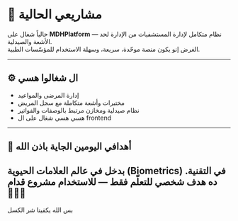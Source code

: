 # 🏥 مشاريعي الحالية

حالياً شغال على **MDHPlatform** — نظام متكامل لإدارة المستشفيات من الإدارة لحد الأشعة والصيدلية.  
الغرض إنو يكون منصة موحّدة، سريعة، وسهلة الاستخدام للمؤسّسات الطبية.

---

## ⚙️ ال شغالوا هسي
- إدارة المرضى والمواعيد  
- مختبرات وأشعة متكاملة مع سجل المريض  
- نظام صيدلية ومخازن مرتبط بالوصفات والفواتير
- هسي هسي شغال على ال frontend

---

## 🔭 أهدافي اليومين الجاية باذن الله
بدخل في عالم **العلامات الحيوية (Biometrics)** في التقنية. ده هدف شخصي للتعلّم فقط — للاستخدام مشروع قدام 👨‍🦯💀
---

بس الله يكفينا شر الكسل